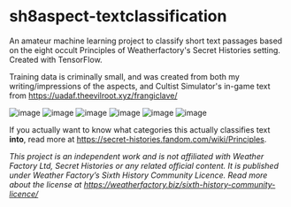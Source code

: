 # sh8aspect-textclassification
 An amateur machine learning project to classify short text passages based on the eight occult Principles of Weatherfactory's Secret Histories setting. Created with TensorFlow.
 
 Training data is criminally small, and was created from both my writing/impressions of the aspects, and Cultist Simulator's in-game text from https://uadaf.theevilroot.xyz/frangiclave/
 
 ![image](https://github.com/arth-z/sh8aspect-textclassification/assets/103592039/d61e563a-35ff-4abc-a84a-aa678aa22010)
 ![image](https://github.com/arth-z/sh8aspect-textclassification/assets/103592039/d30cccae-defd-47b6-84da-378b01f09c65)
 ![image](https://github.com/arth-z/sh8aspect-textclassification/assets/103592039/47b6b2b0-971b-4af6-beb5-915f535f06ea)
 ![image](https://github.com/arth-z/sh8aspect-textclassification/assets/103592039/b5e768cc-6bde-40cc-aafb-78d83dcfe3b6)
 ![image](https://github.com/arth-z/sh8aspect-textclassification/assets/103592039/24216aef-30de-4f4b-87e5-95cc8784ecd8)
 ![image](https://github.com/arth-z/sh8aspect-textclassification/assets/103592039/f0cf8c07-f086-4473-a6df-ec7bc2c71f45)

 If you actually want to know what categories this actually classifies text **into**, read more at https://secret-histories.fandom.com/wiki/Principles.

_This project is an independent work and is not affiliated with Weather Factory Ltd, Secret Histories or any related official content. It is published under Weather Factory’s Sixth History Community Licence. Read more about the license at https://weatherfactory.biz/sixth-history-community-licence/_
